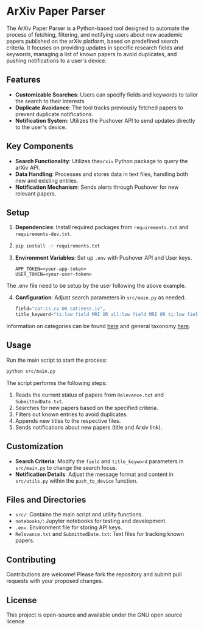 # ArXiv Paper Parser

The ArXiv Paper Parser is a Python-based tool designed to automate the process of fetching, filtering, and notifying users about new academic papers published on the arXiv platform, based on predefined search criteria. It focuses on providing updates in specific research fields and keywords, managing a list of known papers to avoid duplicates, and pushing notifications to a user's device.

## Features

- **Customizable Searches**: Users can specify fields and keywords to tailor the search to their interests.
- **Duplicate Avoidance**: The tool tracks previously fetched papers to prevent duplicate notifications.
- **Notification System**: Utilizes the Pushover API to send updates directly to the user's device.

## Key Components

- **Search Functionality**: Utilizes the`arxiv` Python package to query the arXiv API.
- **Data Handling**: Processes and stores data in text files, handling both new and existing entries.
- **Notification Mechanism**: Sends alerts through Pushover for new relevant papers.

## Setup

1. **Dependencies**: Install required packages from `requirements.txt` and `requirements-dev.txt`.
2. 
    ```bash
    pip install -r requirements.txt
    ```

3. **Environment Variables**: Set up `.env` with Pushover API and User keys.
    ```plaintext
    APP_TOKEN=<your-app-token>
    USER_TOKEN=<your-user-token>
    ```
The .env file need to be setup by the user following the above example.

4. **Configuration**: Adjust search parameters in `src/main.py` as needed.
    ```python:src/main.py
    field="cat:cs.cv OR cat:eess.iv",
    title_keyword="ti:low field MRI OR all:low field MRI OR ti:low field magnetic resonance imaging"
    ```
Information on categories can be found [here](https://info.arxiv.org/help/api/user-manual.html#query_details) and general taxonomy [here](https://arxiv.org/category_taxonomy).

## Usage

Run the main script to start the process:
```bash
python src/main.py
```

The script performs the following steps:
1. Reads the current status of papers from `Relevance.txt` and `SubmittedDate.txt`.
2. Searches for new papers based on the specified criteria.
3. Filters out known entries to avoid duplicates.
4. Appends new titles to the respective files.
5. Sends notifications about new papers (title and Arxiv link).

## Customization

- **Search Criteria**: Modify the `field` and `title_keyword` parameters in `src/main.py` to change the search focus.
- **Notification Details**: Adjust the message format and content in `src/utils.py` within the `push_to_device` function.

## Files and Directories

- `src/`: Contains the main script and utility functions.
- `notebooks/`: Jupyter notebooks for testing and development.
- `.env`: Environment file for storing API keys.
- `Relevance.txt` and `SubmittedDate.txt`: Text files for tracking known papers.

## Contributing

Contributions are welcome! Please fork the repository and submit pull requests with your proposed changes.

## License

This project is open-source and available under the GNU open source licence
